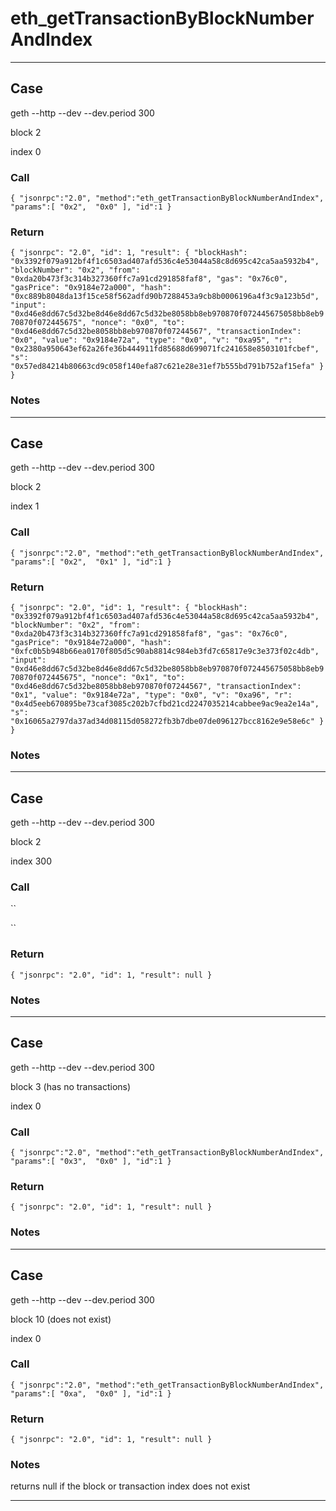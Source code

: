 # eth_getTransactionByBlockNumberAndIndex

---
## Case
  
geth --http --dev --dev.period 300

block 2 

index 0
  
### Call

``
{
	"jsonrpc":"2.0",
	"method":"eth_getTransactionByBlockNumberAndIndex",
	"params":[
		"0x2", 
		"0x0"
	],
	"id":1
}
`` 

### Return

``
{
    "jsonrpc": "2.0",
    "id": 1,
    "result": {
        "blockHash": "0x3392f079a912bf4f1c6503ad407afd536c4e53044a58c8d695c42ca5aa5932b4",
        "blockNumber": "0x2",
        "from": "0xda20b473f3c314b327360ffc7a91cd291858faf8",
        "gas": "0x76c0",
        "gasPrice": "0x9184e72a000",
        "hash": "0xc889b8048da13f15ce58f562adfd90b7288453a9cb8b0006196a4f3c9a123b5d",
        "input": "0xd46e8dd67c5d32be8d46e8dd67c5d32be8058bb8eb970870f072445675058bb8eb970870f072445675",
        "nonce": "0x0",
        "to": "0xd46e8dd67c5d32be8058bb8eb970870f07244567",
        "transactionIndex": "0x0",
        "value": "0x9184e72a",
        "type": "0x0",
        "v": "0xa95",
        "r": "0x2380a950643ef62a26fe36b444911fd85688d699071fc241658e8503101fcbef",
        "s": "0x57ed84214b80663cd9c058f140efa87c621e28e31ef7b555bd791b752af15efa"
    }
}
``

### Notes

 
 
---
## Case
  
geth --http --dev --dev.period 300

block 2 

index 1
  
### Call

``
{
	"jsonrpc":"2.0",
	"method":"eth_getTransactionByBlockNumberAndIndex",
	"params":[
		"0x2", 
		"0x1"
	],
	"id":1
}
`` 

### Return

``
{
    "jsonrpc": "2.0",
    "id": 1,
    "result": {
        "blockHash": "0x3392f079a912bf4f1c6503ad407afd536c4e53044a58c8d695c42ca5aa5932b4",
        "blockNumber": "0x2",
        "from": "0xda20b473f3c314b327360ffc7a91cd291858faf8",
        "gas": "0x76c0",
        "gasPrice": "0x9184e72a000",
        "hash": "0xfc0b5b948b66ea0170f805d5c90ab8814c984eb3fd7c65817e9c3e373f02c4db",
        "input": "0xd46e8dd67c5d32be8d46e8dd67c5d32be8058bb8eb970870f072445675058bb8eb970870f072445675",
        "nonce": "0x1",
        "to": "0xd46e8dd67c5d32be8058bb8eb970870f07244567",
        "transactionIndex": "0x1",
        "value": "0x9184e72a",
        "type": "0x0",
        "v": "0xa96",
        "r": "0x4d5eeb670895be73caf3085c202b7cfbd21cd2247035214cabbee9ac9ea2e14a",
        "s": "0x16065a2797da37ad34d08115d058272fb3b7dbe07de096127bcc8162e9e58e6c"
    }
}
``

### Notes

 
 
---
## Case
  
geth --http --dev --dev.period 300

block 2 

index 300
  
### Call

``

`` 

### Return

``
{
    "jsonrpc": "2.0",
    "id": 1,
    "result": null
}
``

### Notes

 
 
---
## Case
  
geth --http --dev --dev.period 300

block 3  (has no transactions)

index 0
  
### Call

``
{
	"jsonrpc":"2.0",
	"method":"eth_getTransactionByBlockNumberAndIndex",
	"params":[
		"0x3", 
		"0x0"
	],
	"id":1
}
`` 

### Return

``
{
    "jsonrpc": "2.0",
    "id": 1,
    "result": null
}
``

### Notes

 
 
---
## Case
  
geth --http --dev --dev.period 300

block 10 (does not exist)

index 0
  
### Call

``
{
	"jsonrpc":"2.0",
	"method":"eth_getTransactionByBlockNumberAndIndex",
	"params":[
		"0xa", 
		"0x0"
	],
	"id":1
}
`` 

### Return

``
{
    "jsonrpc": "2.0",
    "id": 1,
    "result": null
}
``

### Notes

 returns null if the block or transaction index does not exist
 
---